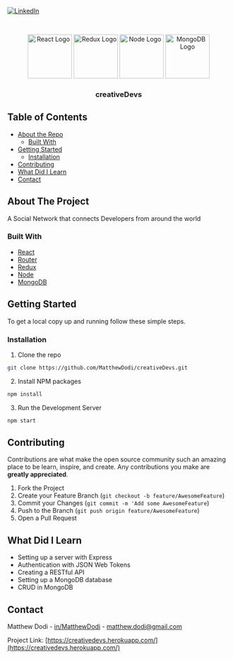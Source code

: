[![LinkedIn][linkedin-shield]][linkedin-url]

<!-- PROJECT LOGO -->
<br />
<p align="center">
    <img src="https://cdn4.iconfinder.com/data/icons/logos-3/600/React.js_logo-512.png" alt="React Logo" width="100">
    <img src="https://raw.githubusercontent.com/reduxjs/redux/master/logo/logo.png" alt="Redux Logo" width="100">
    <img src="http://pluspng.com/img-png/nodejs-logo-png-node-js-development-296.png" alt="Node Logo" width="100">
    <img src="http://pluspng.com/img-png/logo-mongodb-png-mongodb-logo-anything-but-the-simplest-of-web-applications-requires-a-database-to-store-and-serve-content-from-choosing-the-right-database-and-structuring-413.png" alt="MongoDB Logo" width="100">

  <h3 align="center">creativeDevs</h3>
</p>

<!-- TABLE OF CONTENTS -->

## Table of Contents

- [About the Repo](#about-the-project)
  - [Built With](#built-with)
- [Getting Started](#getting-started)
  - [Installation](#installation)
- [Contributing](#contributing)
- [What Did I Learn](#what-did-i-learn)
- [Contact](#contact)

<!-- ABOUT THE PROJECT -->

## About The Project

A Social Network that connects Developers from around the world

### Built With

- [React](https://reactjs.org/)
- [Router](https://reacttraining.com/react-router/)
- [Redux](https://redux.js.org/)
- [Node](https://nodejs.org/en/docs/)
- [MongoDB](https://docs.mongodb.com/)

<!-- GETTING STARTED -->

## Getting Started

To get a local copy up and running follow these simple steps.

### Installation

1. Clone the repo

```sh
git clone https://github.com/MatthewDodi/creativeDevs.git
```

2. Install NPM packages

```sh
npm install
```

3. Run the Development Server

```sh
npm start
```

<!-- CONTRIBUTING -->

## Contributing

Contributions are what make the open source community such an amazing place to be learn, inspire, and create. Any contributions you make are **greatly appreciated**.

1. Fork the Project
2. Create your Feature Branch (`git checkout -b feature/AwesomeFeature`)
3. Commit your Changes (`git commit -m 'Add some AwesomeFeature`)
4. Push to the Branch (`git push origin feature/AwesomeFeature`)
5. Open a Pull Request

## What Did I Learn

- Setting up a server with Express
- Authentication with JSON Web Tokens
- Creating a RESTful API
- Setting up a MongoDB database
- CRUD in MongoDB

<!-- CONTACT -->

## Contact

Matthew Dodi - [in/MatthewDodi](https://linkedin.com/in/MatthewDodi) - matthew.dodi@gmail.com

Project Link: [https://creativedevs.herokuapp.com/](https://creativedevs.herokuapp.com/)

<!-- MARKDOWN LINKS & IMAGES -->

[linkedin-shield]: https://img.shields.io/badge/-LinkedIn-black.svg?style=flat-square&logo=linkedin&colorB=555
[linkedin-url]: https://linkedin.com/in/MatthewDodi
